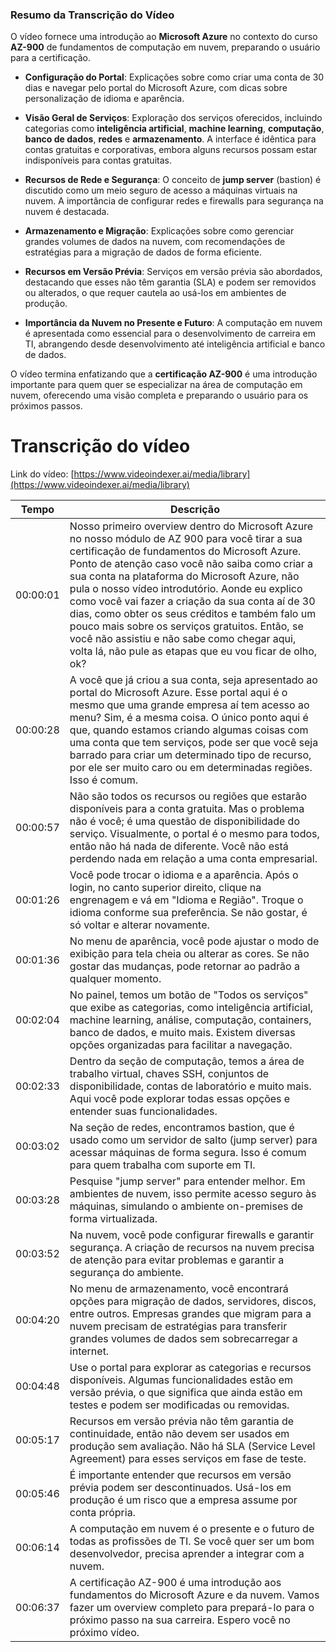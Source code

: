 ### Resumo da Transcrição do Vídeo

O vídeo fornece uma introdução ao **Microsoft Azure** no contexto do curso **AZ-900** de fundamentos de computação em nuvem, preparando o usuário para a certificação.

- **Configuração do Portal**: Explicações sobre como criar uma conta de 30 dias e navegar pelo portal do Microsoft Azure, com dicas sobre personalização de idioma e aparência.
  
- **Visão Geral de Serviços**: Exploração dos serviços oferecidos, incluindo categorias como **inteligência artificial**, **machine learning**, **computação**, **banco de dados**, **redes** e **armazenamento**. A interface é idêntica para contas gratuitas e corporativas, embora alguns recursos possam estar indisponíveis para contas gratuitas.

- **Recursos de Rede e Segurança**: O conceito de **jump server** (bastion) é discutido como um meio seguro de acesso a máquinas virtuais na nuvem. A importância de configurar redes e firewalls para segurança na nuvem é destacada.

- **Armazenamento e Migração**: Explicações sobre como gerenciar grandes volumes de dados na nuvem, com recomendações de estratégias para a migração de dados de forma eficiente.

- **Recursos em Versão Prévia**: Serviços em versão prévia são abordados, destacando que esses não têm garantia (SLA) e podem ser removidos ou alterados, o que requer cautela ao usá-los em ambientes de produção.

- **Importância da Nuvem no Presente e Futuro**: A computação em nuvem é apresentada como essencial para o desenvolvimento de carreira em TI, abrangendo desde desenvolvimento até inteligência artificial e banco de dados.

O vídeo termina enfatizando que a **certificação AZ-900** é uma introdução importante para quem quer se especializar na área de computação em nuvem, oferecendo uma visão completa e preparando o usuário para os próximos passos.

# Transcrição do vídeo

Link do vídeo: [https://www.videoindexer.ai/media/library](https://www.videoindexer.ai/media/library)

| Tempo     | Descrição |
|-----------|-----------|
| 00:00:01  | Nosso primeiro overview dentro do Microsoft Azure no nosso módulo de AZ 900 para você tirar a sua certificação de fundamentos do Microsoft Azure. Ponto de atenção caso você não saiba como criar a sua conta na plataforma do Microsoft Azure, não pula o nosso vídeo introdutório. Aonde eu explico como você vai fazer a criação da sua conta aí de 30 dias, como obter os seus créditos e também falo um pouco mais sobre os serviços gratuitos. Então, se você não assistiu e não sabe como chegar aqui, volta lá, não pule as etapas que eu vou ficar de olho, ok? |
| 00:00:28  | A você que já criou a sua conta, seja apresentado ao portal do Microsoft Azure. Esse portal aqui é o mesmo que uma grande empresa aí tem acesso ao menu? Sim, é a mesma coisa. O único ponto aqui é que, quando estamos criando algumas coisas com uma conta que tem serviços, pode ser que você seja barrado para criar um determinado tipo de recurso, por ele ser muito caro ou em determinadas regiões. Isso é comum. |
| 00:00:57  | Não são todos os recursos ou regiões que estarão disponíveis para a conta gratuita. Mas o problema não é você; é uma questão de disponibilidade do serviço. Visualmente, o portal é o mesmo para todos, então não há nada de diferente. Você não está perdendo nada em relação a uma conta empresarial. |
| 00:01:26  | Você pode trocar o idioma e a aparência. Após o login, no canto superior direito, clique na engrenagem e vá em "Idioma e Região". Troque o idioma conforme sua preferência. Se não gostar, é só voltar e alterar novamente. |
| 00:01:36  | No menu de aparência, você pode ajustar o modo de exibição para tela cheia ou alterar as cores. Se não gostar das mudanças, pode retornar ao padrão a qualquer momento. |
| 00:02:04  | No painel, temos um botão de "Todos os serviços" que exibe as categorias, como inteligência artificial, machine learning, análise, computação, containers, banco de dados, e muito mais. Existem diversas opções organizadas para facilitar a navegação. |
| 00:02:33  | Dentro da seção de computação, temos a área de trabalho virtual, chaves SSH, conjuntos de disponibilidade, contas de laboratório e muito mais. Aqui você pode explorar todas essas opções e entender suas funcionalidades. |
| 00:03:02  | Na seção de redes, encontramos bastion, que é usado como um servidor de salto (jump server) para acessar máquinas de forma segura. Isso é comum para quem trabalha com suporte em TI. |
| 00:03:28  | Pesquise "jump server" para entender melhor. Em ambientes de nuvem, isso permite acesso seguro às máquinas, simulando o ambiente on-premises de forma virtualizada. |
| 00:03:52  | Na nuvem, você pode configurar firewalls e garantir segurança. A criação de recursos na nuvem precisa de atenção para evitar problemas e garantir a segurança do ambiente. |
| 00:04:20  | No menu de armazenamento, você encontrará opções para migração de dados, servidores, discos, entre outros. Empresas grandes que migram para a nuvem precisam de estratégias para transferir grandes volumes de dados sem sobrecarregar a internet. |
| 00:04:48  | Use o portal para explorar as categorias e recursos disponíveis. Algumas funcionalidades estão em versão prévia, o que significa que ainda estão em testes e podem ser modificadas ou removidas. |
| 00:05:17  | Recursos em versão prévia não têm garantia de continuidade, então não devem ser usados em produção sem avaliação. Não há SLA (Service Level Agreement) para esses serviços em fase de teste. |
| 00:05:46  | É importante entender que recursos em versão prévia podem ser descontinuados. Usá-los em produção é um risco que a empresa assume por conta própria. |
| 00:06:14  | A computação em nuvem é o presente e o futuro de todas as profissões de TI. Se você quer ser um bom desenvolvedor, precisa aprender a integrar com a nuvem. |
| 00:06:37  | A certificação AZ-900 é uma introdução aos fundamentos do Microsoft Azure e da nuvem. Vamos fazer um overview completo para prepará-lo para o próximo passo na sua carreira. Espero você no próximo vídeo. |
